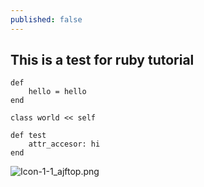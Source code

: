 ```yaml
---
published: false
---
```

## This is a test for ruby tutorial

    def
        hello = hello
    end

    class world << self

    def test
        attr_accesor: hi
    end
    

![Icon-1-1_ajftop.png]({{site.baseurl}}/_posts/Icon-1-1_ajftop.png)


